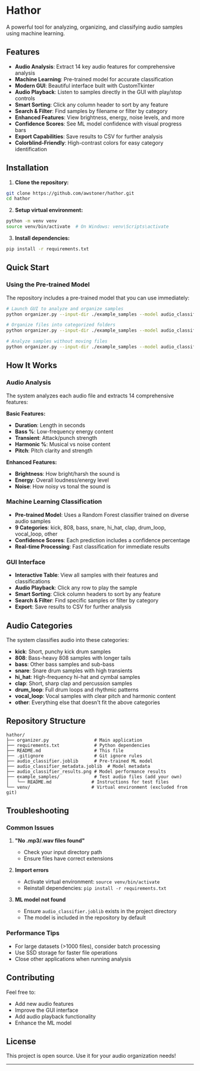 # Hathor

A powerful tool for analyzing, organizing, and classifying audio samples using machine learning.

## Features

- **Audio Analysis**: Extract 14 key audio features for comprehensive analysis
- **Machine Learning**: Pre-trained model for accurate classification
- **Modern GUI**: Beautiful interface built with CustomTkinter
- **Audio Playback**: Listen to samples directly in the GUI with play/stop controls
- **Smart Sorting**: Click any column header to sort by any feature
- **Search & Filter**: Find samples by filename or filter by category
- **Enhanced Features**: View brightness, energy, noise levels, and more
- **Confidence Scores**: See ML model confidence with visual progress bars
- **Export Capabilities**: Save results to CSV for further analysis
- **Colorblind-Friendly**: High-contrast colors for easy category identification

## Installation

1. **Clone the repository:**
```bash
git clone https://github.com/awstoner/hathor.git
cd hathor
```

2. **Setup virtual environment:**
```bash
python -m venv venv
source venv/bin/activate  # On Windows: venv\Scripts\activate
```

3. **Install dependencies:**
```bash
pip install -r requirements.txt
```

## Quick Start

### Using the Pre-trained Model

The repository includes a pre-trained model that you can use immediately:

```bash
# Launch GUI to analyze and organize samples
python organizer.py --input-dir ./example_samples --model audio_classifier.joblib --gui

# Organize files into categorized folders
python organizer.py --input-dir ./example_samples --model audio_classifier.joblib --output-dir ./organized --move

# Analyze samples without moving files
python organizer.py --input-dir ./example_samples --model audio_classifier.joblib
```

## How It Works

### Audio Analysis
The system analyzes each audio file and extracts 14 comprehensive features:

**Basic Features:**
- **Duration**: Length in seconds
- **Bass %**: Low-frequency energy content
- **Transient**: Attack/punch strength
- **Harmonic %**: Musical vs noise content
- **Pitch**: Pitch clarity and strength

**Enhanced Features:**
- **Brightness**: How bright/harsh the sound is
- **Energy**: Overall loudness/energy level
- **Noise**: How noisy vs tonal the sound is

### Machine Learning Classification
- **Pre-trained Model**: Uses a Random Forest classifier trained on diverse audio samples
- **9 Categories**: kick, 808, bass, snare, hi_hat, clap, drum_loop, vocal_loop, other
- **Confidence Scores**: Each prediction includes a confidence percentage
- **Real-time Processing**: Fast classification for immediate results

### GUI Interface
- **Interactive Table**: View all samples with their features and classifications
- **Audio Playback**: Click any row to play the sample
- **Smart Sorting**: Click column headers to sort by any feature
- **Search & Filter**: Find specific samples or filter by category
- **Export**: Save results to CSV for further analysis

## Audio Categories

The system classifies audio into these categories:
- **kick**: Short, punchy kick drum samples
- **808**: Bass-heavy 808 samples with longer tails
- **bass**: Other bass samples and sub-bass
- **snare**: Snare drum samples with high transients
- **hi_hat**: High-frequency hi-hat and cymbal samples
- **clap**: Short, sharp clap and percussion samples
- **drum_loop**: Full drum loops and rhythmic patterns
- **vocal_loop**: Vocal samples with clear pitch and harmonic content
- **other**: Everything else that doesn't fit the above categories

## Repository Structure

```
hathor/
├── organizer.py                 # Main application
├── requirements.txt             # Python dependencies
├── README.md                    # This file
├── .gitignore                   # Git ignore rules
├── audio_classifier.joblib      # Pre-trained ML model
├── audio_classifier_metadata.joblib  # Model metadata
├── audio_classifier_results.png # Model performance results
├── example_samples/             # Test audio files (add your own)
│   └── README.md               # Instructions for test files
└── venv/                       # Virtual environment (excluded from git)
```

## Troubleshooting

### Common Issues

1. **"No .mp3/.wav files found"**
   - Check your input directory path
   - Ensure files have correct extensions

2. **Import errors**
   - Activate virtual environment: `source venv/bin/activate`
   - Reinstall dependencies: `pip install -r requirements.txt`

3. **ML model not found**
   - Ensure `audio_classifier.joblib` exists in the project directory
   - The model is included in the repository by default

### Performance Tips

- For large datasets (>1000 files), consider batch processing
- Use SSD storage for faster file operations
- Close other applications when running analysis

## Contributing

Feel free to:
- Add new audio features
- Improve the GUI interface
- Add audio playback functionality
- Enhance the ML model

## License

This project is open source. Use it for your audio organization needs!

---